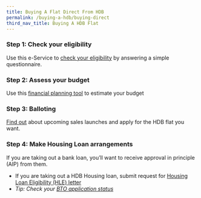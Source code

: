 ```yaml
---
title: Buying A Flat Direct From HDB
permalink: /buying-a-hdb/buying-direct
third_nav_title: Buying A HDB Flat
---
```


### Step 1: Check your eligibility

Use this e-Service to [check your eligibility](https://services2.hdb.gov.sg/webapp/BP13EligCheck/BP13SHome?strSystem=CHECK
) by answering a simple questionnaire.

### Step 2: Assess your budget

Use this [financial planning tool](https://services2.hdb.gov.sg/webapp/BP13FINPLAN1/BP13J020) to estimate your budget

### Step 3: Balloting 

[Find out](https://www.hdb.gov.sg/cs/infoweb/residential/buying-a-flat/new/bto-sbf) about upcoming sales launches and apply for the HDB flat you want.

### Step 4: Make Housing Loan arrangements

If you are taking out a bank loan, you’ll want to receive approval in principle (AIP) from them.
  - If you are taking out a HDB Housing loan, submit request for [Housing Loan Eligibility (HLE) letter](https://services2.hdb.gov.sg/webapp/BP27AWHLEApplication/BP27SHome)
  - *Tip: Check your [BTO application status](https://www.hdb.gov.sg/cs/infoweb/residential/buying-a-flat/new/application-status&rendermode=preview)*
